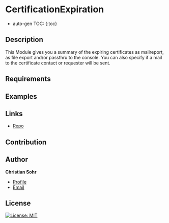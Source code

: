 # CertificationExpiration
* auto-gen TOC:
{:toc}
## Description
This Module gives you a summary of the expiring certificates as mailreport, as file export and/or passthru to the console.
You can also specify if a mail to the certificate contact or requester will be sent.
## Requirements
## Examples
## Links

- [Repo](https://github.com/mischka83/CertificateExpiration "CertificateExpiration Repo")
## Contribution

## Author

**Christian Sohr**

- [Profile](https://github.com/mischka83 "Christian Sohr")
- [Email](mailto:csohr@gmx.de?subject=Hi "Hi!")

## License
[![License: MIT](https://img.shields.io/badge/License-MIT-yellow.svg)](https://opensource.org/licenses/MIT)
